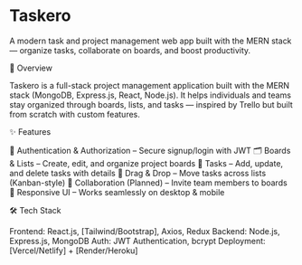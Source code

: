 # Taskero
A modern task and project management web app built with the MERN stack — organize tasks, collaborate on boards, and boost productivity.

📌 Overview

Taskero is a full-stack project management application built with the MERN stack (MongoDB, Express.js, React, Node.js).
It helps individuals and teams stay organized through boards, lists, and tasks — inspired by Trello but built from scratch with custom features.

✨ Features

🔐 Authentication & Authorization – Secure signup/login with JWT
🗂 Boards & Lists – Create, edit, and organize project boards
📝 Tasks – Add, update, and delete tasks with details
📌 Drag & Drop – Move tasks across lists (Kanban-style)
👥 Collaboration (Planned) – Invite team members to boards
📱 Responsive UI – Works seamlessly on desktop & mobile

🛠 Tech Stack

Frontend: React.js, [Tailwind/Bootstrap], Axios, Redux
Backend: Node.js, Express.js, MongoDB
Auth: JWT Authentication, bcrypt
Deployment: [Vercel/Netlify] + [Render/Heroku]
